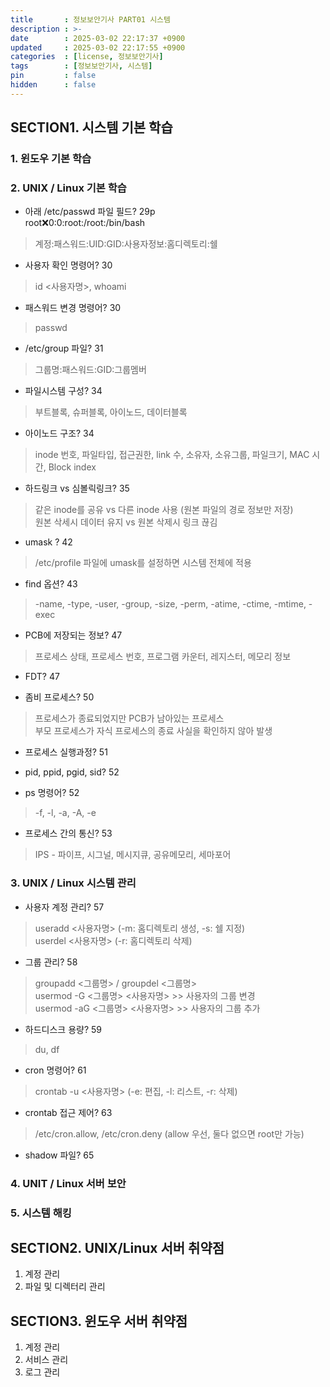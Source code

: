 ```yaml
---
title       : 정보보안기사 PART01 시스템
description : >-
date        : 2025-03-02 22:17:37 +0900
updated     : 2025-03-02 22:17:55 +0900
categories  : [license, 정보보안기사]
tags        : [정보보안기사, 시스템]
pin         : false
hidden      : false
---
```


## SECTION1. 시스템 기본 학습
### 1. 윈도우 기본 학습
### 2. UNIX / Linux 기본 학습
- 아래 /etc/passwd 파일 필드? 29p <br>
root:x:0:0:root:/root:/bin/bash
> 계정:패스워드:UID:GID:사용자정보:홈디렉토리:쉘

- 사용자 확인 명령어? 30
> id <사용자명>, whoami

- 패스워드 변경 명령어? 30
> passwd

- /etc/group 파일? 31
> 그룹명:패스워드:GID:그룹멤버

- 파일시스템 구성? 34
> 부트블록, 슈퍼블록, 아이노드, 데이터블록

- 아이노드 구조? 34
> inode 번호, 파일타입, 접근권한, link 수, 소유자, 소유그룹, 파일크기,  MAC 시간, Block index

- 하드링크 vs 심볼릭링크? 35
> 같은 inode를 공유 vs 다른 inode 사용 (원본 파일의 경로 정보만 저장) <br>
> 원본 삭세시 데이터 유지 vs 원본 삭제시 링크 끊김 

- umask ? 42
> /etc/profile 파일에 umask를 설정하면 시스템 전체에 적용

- find 옵션? 43
> -name, -type, -user, -group, -size, -perm, -atime, -ctime, -mtime, -exec

- PCB에 저장되는 정보? 47
> 프로세스 상태, 프로세스 번호, 프로그램 카운터, 레지스터, 메모리 정보

- FDT? 47

- 좀비 프로세스? 50
> 프로세스가 종료되었지만 PCB가 남아있는 프로세스 <br>
> 부모 프로세스가 자식 프로세스의 종료 사실을 확인하지 않아 발생

- 프로세스 실행과정? 51

- pid, ppid, pgid, sid? 52

- ps 명령어? 52
> -f, -l, -a, -A, -e

- 프로세스 간의 통신? 53
> IPS - 파이프, 시그널, 메시지큐, 공유메모리, 세마포어
 
### 3. UNIX / Linux 시스템 관리
- 사용자 계정 관리? 57
> useradd <사용자명> (-m: 홈디렉토리 생성, -s: 쉘 지정) <br>
> userdel <사용자명> (-r: 홈디렉토리 삭제) <br>

- 그룹 관리? 58
> groupadd <그룹명> / groupdel <그룹명> <br>
> usermod -G <그룹명> <사용자명> >> 사용자의 그룹 변경 <br>
> usermod -aG <그룹명> <사용자명> >> 사용자의 그룹 추가 

- 하드디스크 용량? 59
> du, df

- cron 명령어? 61
> crontab -u <사용자명> (-e: 편집, -l: 리스트, -r: 삭제)

- crontab 접근 제어? 63
> /etc/cron.allow, /etc/cron.deny (allow 우선, 둘다 없으면 root만 가능)

- shadow 파일? 65

### 4. UNIT / Linux 서버 보안
### 5. 시스템 해킹

## SECTION2. UNIX/Linux 서버 취약점
1. 계정 관리
2. 파일 및 디렉터리 관리

## SECTION3. 윈도우 서버 취약점
1. 계정 관리
2. 서비스 관리
3. 로그 관리